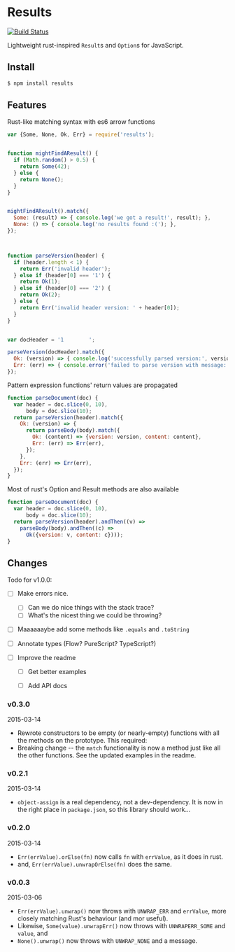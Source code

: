 Results
=======

[![Build Status](https://travis-ci.org/uniphil/results.svg)](https://travis-ci.org/uniphil/results)


Lightweight rust-inspired `Result`s and `Option`s for JavaScript.


Install
-------

```bash
$ npm install results
```


Features
--------

Rust-like matching syntax with es6 arrow functions

```javascript
var {Some, None, Ok, Err} = require('results');


function mightFindAResult() {
  if (Math.random() > 0.5) {
    return Some(42);
  } else {
    return None();
  }
}


mightFindAResult().match({
  Some: (result) => { console.log('we got a result!', result); },
  None: () => { console.log('no results found :('); },
});



function parseVersion(header) {
  if (header.length < 1) {
    return Err('invalid header');
  } else if (header[0] === '1') {
    return Ok(1);
  } else if (header[0] === '2') {
    return Ok(2);
  } else {
    return Err('invalid header version: ' + header[0]);
  }
}


var docHeader = '1        ';

parseVersion(docHeader).match({
  Ok: (version) => { console.log('successfully parsed version:', version); },
  Err: (err) => { console.error('failed to parse version with message:', err); },
});

```

Pattern expression functions' return values are propagated

```javascript
function parseDocument(doc) {
  var header = doc.slice(0, 10),
      body = doc.slice(10);
  return parseVersion(header).match({
    Ok: (version) => {
      return parseBody(body).match({
        Ok: (content) => {version: version, content: content},
        Err: (err) => Err(err),
      });
    },
    Err: (err) => Err(err),
  });
}
```


Most of rust's Option and Result methods are also available

```javascript
function parseDocument(doc) {
  var header = doc.slice(0, 10),
      body = doc.slice(10);
  return parseVersion(header).andThen((v) =>
    parseBody(body).andThen((c) =>
      Ok({version: v, content: c})));
}
```


Changes
-------

Todo for v1.0.0:

 * [ ] Make errors nice.
     * [ ] Can we do nice things with the stack trace?
     * [ ] What's the nicest thing we could be throwing?

 * [ ] Maaaaaaybe add some methods like `.equals` and `.toString`

 * [ ] Annotate types (Flow? PureScript? TypeScript?)

 * [ ] Improve the readme
     * [ ] Get better examples
     * [ ] Add API docs


### v0.3.0

2015-03-14

  * Rewrote constructors to be empty (or nearly-empty) functions with all the methods on the prototype. This required:
  * Breaking change -- the `match` functionality is now a method just like all the other functions. See the updated examples in the readme.


### v0.2.1

2015-03-14

  * `object-assign` is a real dependency, not a dev-dependency. It is now in the right place in `package.json`, so this library should work...


### v0.2.0

2015-03-14

  * `Err(errValue).orElse(fn)` now calls `fn` with `errValue`, as it does in rust.
  * and, `Err(errValue).unwrapOrElse(fn)` does the same.


### v0.0.3

2015-03-06

  * `Err(errValue).unwrap()` now throws with `UNWRAP_ERR` and `errValue`, more closely matching Rust's behaviour (and mor useful).
  * Likewise, `Some(value).unwrapErr()` now throws with `UNWRAPERR_SOME` and `value`, and
  * `None().unwrap()` now throws with `UNWRAP_NONE` and a message.
